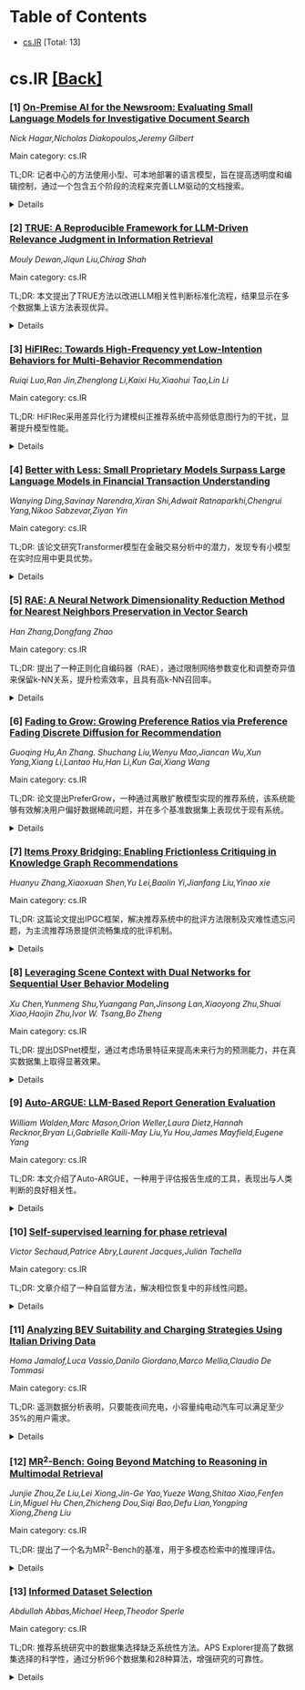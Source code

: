 <div id=toc></div>

# Table of Contents

- [cs.IR](#cs.IR) [Total: 13]


<div id='cs.IR'></div>

# cs.IR [[Back]](#toc)

### [1] [On-Premise AI for the Newsroom: Evaluating Small Language Models for Investigative Document Search](https://arxiv.org/abs/2509.25494)
*Nick Hagar,Nicholas Diakopoulos,Jeremy Gilbert*

Main category: cs.IR

TL;DR: 记者中心的方法使用小型、可本地部署的语言模型，旨在提高透明度和编辑控制，通过一个包含五个阶段的流程来完善LLM驱动的文档搜索。


<details>
  <summary>Details</summary>
Motivation: 调查记者需要处理大量文档集合，而大型语言模型（LLMs）与检索增强生成（RAG）能力能够加速发现文档的过程。然而，由于幻觉风险、验证负担和数据隐私问题，新闻编辑室的采用仍然有限。

Method: 采用一种以记者为中心的方法，通过五个阶段的流程，包括语料库总结、搜索计划、并行线程执行、质量评估和综合，利用小型、可本地部署的语言模型以确保数据安全和审计完整性。

Result: 通过评估三个量化模型（Gemma 3 12B、Qwen 3 14B 和 GPT-OSS 20B）在两个语料库上的表现，发现可靠性存在显著差异。此外，所有模型在标准桌面硬件上运行良好，展示了资源受限新闻编辑室的可行性。但是，系统性挑战依然存在，包括多阶段合成中的错误传播，以及因训练数据与语料库内容重叠导致的性能显著变化。

Conclusion: 有效的新闻编辑室AI部署需要谨慎选择模型和设计系统，同时需要人类的监督以维护准确性和责任性标准。

Abstract: Investigative journalists routinely confront large document collections.
Large language models (LLMs) with retrieval-augmented generation (RAG)
capabilities promise to accelerate the process of document discovery, but
newsroom adoption remains limited due to hallucination risks, verification
burden, and data privacy concerns. We present a journalist-centered approach to
LLM-powered document search that prioritizes transparency and editorial control
through a five-stage pipeline -- corpus summarization, search planning,
parallel thread execution, quality evaluation, and synthesis -- using small,
locally-deployable language models that preserve data security and maintain
complete auditability through explicit citation chains. Evaluating three
quantized models (Gemma 3 12B, Qwen 3 14B, and GPT-OSS 20B) on two corpora, we
find substantial variation in reliability. All models achieved high citation
validity and ran effectively on standard desktop hardware (e.g., 24 GB of
memory), demonstrating feasibility for resource-constrained newsrooms. However,
systematic challenges emerged, including error propagation through multi-stage
synthesis and dramatic performance variation based on training data overlap
with corpus content. These findings suggest that effective newsroom AI
deployment requires careful model selection and system design, alongside human
oversight for maintaining standards of accuracy and accountability.

</details>


### [2] [TRUE: A Reproducible Framework for LLM-Driven Relevance Judgment in Information Retrieval](https://arxiv.org/abs/2509.25602)
*Mouly Dewan,Jiqun Liu,Chirag Shah*

Main category: cs.IR

TL;DR: 本文提出了TRUE方法以改进LLM相关性判断标准化流程，结果显示在多个数据集上该方法表现优异。


<details>
  <summary>Details</summary>
Motivation: 现有的相关性判断方法过于依赖敏感的提示策略，缺乏生成可靠标签的标准化流程。然而，LLM的相关性判断生成已成为信息检索中推进评估方法的关键，并且与人工判断呈现高相关性。为了填补这一空缺，本文重新引入TRUE方法，用于相关性判断生成。

Method: 本文介绍了一种名为Task-aware Rubric-based Evaluation (TRUE)的方法，用于生成相关性判断。该方法通过迭代数据采样和推理，评估多个因素下的相关性判断，包括意图、覆盖率、具体性、准确性和有用性。

Result: 本文在TREC DL 2019, 2020和LLMJudge数据集上评估了TRUE，结果显示TRUE在系统排名LLM排行榜上表现强劲。

Conclusion: TRUE框架不仅提供了一个可复制的LLM相关性判断生成框架，还在多个维度上对其有效性进行了分析。

Abstract: LLM-based relevance judgment generation has become a crucial approach in
advancing evaluation methodologies in Information Retrieval (IR). It has
progressed significantly, often showing high correlation with human judgments
as reflected in LLMJudge leaderboards \cite{rahmani2025judging}. However,
existing methods for relevance judgments, rely heavily on sensitive prompting
strategies, lacking standardized workflows for generating reliable labels. To
fill this gap, we reintroduce our method, \textit{Task-aware Rubric-based
Evaluation} (TRUE), for relevance judgment generation. Originally developed for
usefulness evaluation in search sessions, we extend TRUE to mitigate the gap in
relevance judgment due to its demonstrated effectiveness and reproducible
workflow. This framework leverages iterative data sampling and reasoning to
evaluate relevance judgments across multiple factors including intent,
coverage, specificity, accuracy and usefulness. In this paper, we evaluate TRUE
on the TREC DL 2019, 2020 and LLMJudge datasets and our results show that TRUE
achieves strong performance on the system-ranking LLM leaderboards. The primary
focus of this work is to provide a reproducible framework for LLM-based
relevance judgments, and we further analyze the effectiveness of TRUE across
multiple dimensions.

</details>


### [3] [HiFIRec: Towards High-Frequency yet Low-Intention Behaviors for Multi-Behavior Recommendation](https://arxiv.org/abs/2509.25755)
*Ruiqi Luo,Ran Jin,Zhenglong Li,Kaixi Hu,Xiaohui Tao,Lin Li*

Main category: cs.IR

TL;DR: HiFIRec采用差异化行为建模纠正推荐系统中高频低意图行为的干扰，显著提升模型性能。


<details>
  <summary>Details</summary>
Motivation: 在多行为推荐中，用户-项目交互多样，导致数据稀疏和冷启动问题，很多现有方法使用图神经网络来统一建模用户意图，但忽视了行为间的异质性。

Method: 提出了一种新的多行为推荐方法HiFIRec，通过差异化行为建模来校正高频次但低意图行为的影响，并通过层级抑制和自适应跨层特征融合来改正噪声信号和动态调整负样本权重。

Result: HiFIRec在两个基准上进行的广泛实验中，HR@10指标相较多个最先进方法提高了4.21%-6.81%。

Conclusion: HiFIRec通过纠正多行为推荐中的噪声信号和负样本权重，实现了比多个现有方法更好的推荐效果。

Abstract: Multi-behavior recommendation leverages multiple types of user-item
interactions to address data sparsity and cold-start issues, providing
personalized services in domains such as healthcare and e-commerce. Most
existing methods utilize graph neural networks to model user intention in a
unified manner, which inadequately considers the heterogeneity across different
behaviors. Especially, high-frequency yet low-intention behaviors may
implicitly contain noisy signals, and frequent patterns that are plausible
while misleading, thereby hindering the learning of user intentions. To this
end, this paper proposes a novel multi-behavior recommendation method, HiFIRec,
that corrects the effect of high-frequency yet low-intention behaviors by
differential behavior modeling. To revise the noisy signals, we hierarchically
suppress it across layers by extracting neighborhood information through
layer-wise neighborhood aggregation and further capturing user intentions
through adaptive cross-layer feature fusion. To correct plausible frequent
patterns, we propose an intensity-aware non-sampling strategy that dynamically
adjusts the weights of negative samples. Extensive experiments on two
benchmarks show that HiFIRec relatively improves HR@10 by 4.21%-6.81% over
several state-of-the-art methods.

</details>


### [4] [Better with Less: Small Proprietary Models Surpass Large Language Models in Financial Transaction Understanding](https://arxiv.org/abs/2509.25803)
*Wanying Ding,Savinay Narendra,Xiran Shi,Adwait Ratnaparkhi,Chengrui Yang,Nikoo Sabzevar,Ziyan Yin*

Main category: cs.IR

TL;DR: 该论文研究Transformer模型在金融交易分析中的潜力，发现专有小模型在实时应用中更具优势。


<details>
  <summary>Details</summary>
Motivation: 金融交易分析对于确保合规、检测欺诈和支持决策至关重要，但交易数据的复杂性需要先进技术来提取有意义的见解。

Method: 进行了广泛实验比较了三种Transformer模型：编码器、解码器、和编码器-解码器。并在每种类型中探索预训练、微调和从零开发的小型专有模型。最终选择了专有解码器模型来提升交易覆盖率并减少成本。

Result: 在金融交易理解方面，专有小型模型的表现不逊于大型语言模型，速度更快且成本更低，适合实时应用。

Conclusion: 强调根据领域需求选择模型的重要性，专有模型在特殊应用中优于通用大型语言模型。

Abstract: Analyzing financial transactions is crucial for ensuring regulatory
compliance, detecting fraud, and supporting decisions. The complexity of
financial transaction data necessitates advanced techniques to extract
meaningful insights and ensure accurate analysis. Since Transformer-based
models have shown outstanding performance across multiple domains, this paper
seeks to explore their potential in understanding financial transactions. This
paper conducts extensive experiments to evaluate three types of Transformer
models: Encoder-Only, Decoder-Only, and Encoder-Decoder models. For each type,
we explore three options: pretrained LLMs, fine-tuned LLMs, and small
proprietary models developed from scratch. Our analysis reveals that while
LLMs, such as LLaMA3-8b, Flan-T5, and SBERT, demonstrate impressive
capabilities in various natural language processing tasks, they do not
significantly outperform small proprietary models in the specific context of
financial transaction understanding. This phenomenon is particularly evident in
terms of speed and cost efficiency. Proprietary models, tailored to the unique
requirements of transaction data, exhibit faster processing times and lower
operational costs, making them more suitable for real-time applications in the
financial sector. Our findings highlight the importance of model selection
based on domain-specific needs and underscore the potential advantages of
customized proprietary models over general-purpose LLMs in specialized
applications. Ultimately, we chose to implement a proprietary decoder-only
model to handle the complex transactions that we previously couldn't manage.
This model can help us to improve 14% transaction coverage, and save more than
\$13 million annual cost.

</details>


### [5] [RAE: A Neural Network Dimensionality Reduction Method for Nearest Neighbors Preservation in Vector Search](https://arxiv.org/abs/2509.25839)
*Han Zhang,Dongfang Zhao*

Main category: cs.IR

TL;DR: 提出了一种正则化自编码器（RAE），通过限制网络参数变化和调整奇异值来保留k-NN关系，提升检索效率，且具有高k-NN召回率。


<details>
  <summary>Details</summary>
Motivation: 高维嵌入向量在检索增强生成和推荐系统等任务中应用越来越多，而常用的降维方法如PCA和UMAP无法保留向量之间的最近邻关系，导致检索过程加速的效果不佳。为了解决这一问题，本文提出一种保留k-NN关系的降维方法，帮助提升检索效率。

Method: 提出了一种正则化自编码器（RAE），该模型通过神经网络的优化能力和Rayleigh商的约束作用来加强k-NN关系的保留。RAE通过正则化项限制网络参数变化，并调整奇异值以控制降维过程中嵌入向量的幅度变化，从而保留k-NN关系。进行了严谨的数学分析以证明正则化能够为变换后的向量的范数扭曲率建立上界，从而提供k-NN保留的可证明保证。

Result: RAE在保留k-NN关系的同时提供了快速检索效率，相较于现有降维方法，具有更高的k-NN召回率。

Conclusion: RAE在兼顾训练开销的情况下，实现了更优的k-NN召回和快速检索效率，证明了其在k-NN关系保留方面的有效性。

Abstract: While high-dimensional embedding vectors are being increasingly employed in
various tasks like Retrieval-Augmented Generation and Recommendation Systems,
popular dimensionality reduction (DR) methods such as PCA and UMAP have rarely
been adopted for accelerating the retrieval process due to their inability of
preserving the nearest neighbor (NN) relationship among vectors. Empowered by
neural networks' optimization capability and the bounding effect of Rayleigh
quotient, we propose a Regularized Auto-Encoder (RAE) for k-NN preserving
dimensionality reduction. RAE constrains the network parameter variation
through regularization terms, adjusting singular values to control embedding
magnitude changes during reduction, thus preserving k-NN relationships. We
provide a rigorous mathematical analysis demonstrating that regularization
establishes an upper bound on the norm distortion rate of transformed vectors,
thereby offering provable guarantees for k-NN preservation. With modest
training overhead, RAE achieves superior k-NN recall compared to existing DR
approaches while maintaining fast retrieval efficiency.

</details>


### [6] [Fading to Grow: Growing Preference Ratios via Preference Fading Discrete Diffusion for Recommendation](https://arxiv.org/abs/2509.26063)
*Guoqing Hu,An Zhang. Shuchang Liu,Wenyu Mao,Jiancan Wu,Xun Yang,Xiang Li,Lantao Hu,Han Li,Kun Gai,Xiang Wang*

Main category: cs.IR

TL;DR: 论文提出PreferGrow，一种通过离散扩散模型实现的推荐系统，该系统能够有效解决用户偏好数据稀疏问题，并在多个基准数据集上表现优于现有系统。


<details>
  <summary>Details</summary>
Motivation: 现有推荐系统在排序离散项目时面临用户偏好数据极度稀疏的问题。最近的扩散模型进展启发了基于扩散的推荐系统，这些系统通过在前向过程注入噪声来防止扰动偏好分布的崩溃，从而缓解了稀疏性问题。然而，目前的扩散推荐系统主要依赖于连续高斯噪声，与推荐任务中离散用户偏好数据的性质不一致。

Method: 论文提出PreferGrow，一种基于离散扩散的推荐系统，能够通过淡化和增长用户在离散项目库中的偏好来建模偏好比率。PreferGrow主要有三个核心方面：(1) 离散的偏好比率建模，建模项目对之间的相对偏好比率，自然地符合推荐任务的离散和排序导向特征。(2) 通过偏好淡化进行扰动，不注入连续噪声，而是通过替换替代项淡化用户偏好，消除任何优先噪声假设的需要。(3) 通过增长进行偏好重建，迭代增长估计比率中的偏好信号。PreferGrow提供了一种矩阵公式，并在Markov过程和可逆性上具有理论保证。

Result: PreferGrow能够在五个基准数据集上表现优于最先进的扩散推荐系统，证明了其理论上的稳健性和实际应用效果。

Conclusion: PreferGrow不仅在理论上具有稳健性，还在五个基准数据集上展示了优于当前最先进扩散系统的性能，凸显了其在稀疏数据环境下的有效性。

Abstract: Recommenders aim to rank items from a discrete item corpus in line with user
interests, yet suffer from extremely sparse user preference data. Recent
advances in diffusion models have inspired diffusion-based recommenders, which
alleviate sparsity by injecting noise during a forward process to prevent the
collapse of perturbed preference distributions. However, current
diffusion-based recommenders predominantly rely on continuous Gaussian noise,
which is intrinsically mismatched with the discrete nature of user preference
data in recommendation. In this paper, building upon recent advances in
discrete diffusion, we propose PreferGrow, a discrete diffusion-based
recommender system that models preference ratios by fading and growing user
preferences over the discrete item corpus. PreferGrow differs from existing
diffusion-based recommenders in three core aspects: (1) Discrete modeling of
preference ratios: PreferGrow models relative preference ratios between item
pairs, rather than operating in the item representation or raw score simplex.
This formulation aligns naturally with the discrete and ranking-oriented nature
of recommendation tasks. (2) Perturbing via preference fading: Instead of
injecting continuous noise, PreferGrow fades user preferences by replacing the
preferred item with alternatives -- physically akin to negative sampling --
thereby eliminating the need for any prior noise assumption. (3) Preference
reconstruction via growing: PreferGrow reconstructs user preferences by
iteratively growing the preference signals from the estimated ratios.
PreferGrow offers a well-defined matrix-based formulation with theoretical
guarantees on Markovianity and reversibility, and it demonstrates consistent
performance gains over state-of-the-art diffusion-based recommenders across
five benchmark datasets, highlighting both its theoretical soundness and
empirical effectiveness.

</details>


### [7] [Items Proxy Bridging: Enabling Frictionless Critiquing in Knowledge Graph Recommendations](https://arxiv.org/abs/2509.26107)
*Huanyu Zhang,Xiaoxuan Shen,Yu Lei,Baolin Yi,Jianfang Liu,Yinao xie*

Main category: cs.IR

TL;DR: 这篇论文提出IPGC框架，解决推荐系统中的批评方法限制及灾难性遗忘问题，为主流推荐场景提供流畅集成的批评机制。


<details>
  <summary>Details</summary>
Motivation: 现代推荐系统越来越注重用户体验，有更多的应用允许用户批评并实时优化推荐内容。然而，现有批评方法往往需要专门设计的模型来在训练阶段建立用户与关键短语之间的直接关联，这限制了适用场景。此外，多次步骤批评过程中参数的累积变化常导致灾难性遗忘问题，影响模型性能。

Method: 提出了一种名为IPGC的框架，可以作为大多数基于协同过滤策略的知识图谱推荐模型的通用插件。该框架通过项目代理机制，将用户关键短语对的批评优化目标转化为用户项目对，以使其适应一般的协同过滤推荐模型，同时引入了一个抗遗忘正则化器以缓解模型的灾难性遗忘问题。

Result: IPGC提供了一种新范式，实现了批评机制与主流推荐场景的无缝集成，并有效地减轻了模型的灾难性遗忘问题。

Conclusion: IPGC框架能够作为绝大多数协同过滤策略推荐模型的通用解决方案，解决现有批评方法的局限性并缓解灾难性遗忘现象，从而提升推荐系统的性能。

Abstract: Modern recommender systems place great inclination towards facilitating user
experience, as more applications enabling users to critique and then refine
recommendations immediately. Considering the real-time requirements,
critique-able recommender systems typically straight modify the model
parameters and update the recommend list through analyzing the user critiquing
keyphrases in the inference phase. Current critiquing methods require first
constructing a specially designated model which establish direct correlations
between users and keyphrases during the training phase allowing for innovative
recommendations upon the critiquing,restricting the applicable scenarios.
Additionally, all these approaches ignore the catastrophic forgetting problem,
where the cumulative changes in parameters during continuous multi-step
critiquing may lead to a collapse in model performance. Thus, We conceptualize
a proxy bridging users and keyphrases, proposing a streamlined yet potent Items
Proxy Generic Critiquing Framework (IPGC) framework, which can serve as a
universal plugin for most knowledge graph recommender models based on
collaborative filtering (CF) strategies. IPGC provides a new paradigm for
frictionless integration of critique mechanisms to enable iterative
recommendation refinement in mainstream recommendation scenarios. IPGC
describes the items proxy mechanism for transforming the critiquing
optimization objective of user-keyphrase pairs into user-item pairs, adapting
it for general CF recommender models without the necessity of specifically
designed user-keyphrase correlation module. Furthermore, an anti-forgetting
regularizer is introduced in order to efficiently mitigate the catastrophic
forgetting problem of the model as a prior for critiquing optimization.

</details>


### [8] [Leveraging Scene Context with Dual Networks for Sequential User Behavior Modeling](https://arxiv.org/abs/2509.26172)
*Xu Chen,Yunmeng Shu,Yuangang Pan,Jinsong Lan,Xiaoyong Zhu,Shuai Xiao,Haojin Zhu,Ivor W. Tsang,Bo Zheng*

Main category: cs.IR

TL;DR: 提出DSPnet模型，通过考虑场景特征来提高未来行为的预测能力，并在真实数据集上取得显著效果。


<details>
  <summary>Details</summary>
Motivation: 提升用户的信息检索体验需要有效预测用户的未来行为。

Method: 提出双序列预测网络（DSPnet），利用两条平行网络学习用户在项目和场景上的动态兴趣，并引入条件对比正则化损失来捕捉相似历史序列的不变性。

Result: 应用到线上系统中，CTR提升了0.04，交易量增长了0.78%，GMV增加了0.64%。

Conclusion: DSPnet模型能够有效捕捉用户动态兴趣和场景之间的相互关系，显著提高未来行为预测性能。

Abstract: Modeling sequential user behaviors for future behavior prediction is crucial
in improving user's information retrieval experience. Recent studies highlight
the importance of incorporating contextual information to enhance prediction
performance. One crucial but usually neglected contextual information is the
scene feature which we define as sub-interfaces within an app, created by
developers to provide specific functionalities, such as ``text2product search"
and ``live" modules in e-commence apps. Different scenes exhibit distinct
functionalities and usage habits, leading to significant distribution gap in
user engagement across them. Popular sequential behavior models either ignore
the scene feature or merely use it as attribute embeddings, which cannot
effectively capture the dynamic interests and interplay between scenes and
items when modeling user sequences. In this work, we propose a novel Dual
Sequence Prediction networks (DSPnet) to effectively capture the dynamic
interests and interplay between scenes and items for future behavior
prediction. DSPnet consists of two parallel networks dedicated to learn users'
dynamic interests over items and scenes, and a sequence feature enhancement
module to capture the interplay for enhanced future behavior prediction.
Further, we introduce a Conditional Contrastive Regularization (CCR) loss to
capture the invariance of similar historical sequences. Theoretical analysis
suggests that DSPnet is a principled way to learn the joint relationships
between scene and item sequences. Extensive experiments are conducted on one
public benchmark and two collected industrial datasets. The method has been
deployed online in our system, bringing a 0.04 point increase in CTR, 0.78\%
growth in deals, and 0.64\% rise in GMV. The codes are available at this
anonymous github:
\textcolor{blue}{https://anonymous.4open.science/r/DSPNet-ForPublish-2506/}.

</details>


### [9] [Auto-ARGUE: LLM-Based Report Generation Evaluation](https://arxiv.org/abs/2509.26184)
*William Walden,Marc Mason,Orion Weller,Laura Dietz,Hannah Recknor,Bryan Li,Gabrielle Kaili-May Liu,Yu Hou,James Mayfield,Eugene Yang*

Main category: cs.IR

TL;DR: 本文介绍了Auto-ARGUE，一种用于评估报告生成的工具，表现出与人类判断的良好相关性。


<details>
  <summary>Details</summary>
Motivation: 现有的报告生成评价工具不足以满足检索增强生成系统的需求，尤其是在生成长篇引文支持的报告方面。

Method: 使用了ARGUE框架，并进行基于大语言模型(LLM)的实现来进行报告生成评价。

Result: 引入了Auto-ARGUE，这是一个基于LLM的实现，用于报告生成评价，展现出与人类判断良好的系统级相关性。并发布了用于可视化输出的网页应用。

Conclusion: Auto-ARGUE提供了一种强大的工具来评估报告生成，填补了现有评价工具的空缺，并具有良好的系统级相关性。

Abstract: Generation of long-form, citation-backed reports is a primary use case for
retrieval augmented generation (RAG) systems. While open-source evaluation
tools exist for various RAG tasks, ones tailored to report generation are
lacking. Accordingly, we introduce Auto-ARGUE, a robust LLM-based
implementation of the recent ARGUE framework for report generation evaluation.
We present analysis of Auto-ARGUE on the report generation pilot task from the
TREC 2024 NeuCLIR track, showing good system-level correlations with human
judgments. We further release a web app for visualization of Auto-ARGUE
outputs.

</details>


### [10] [Self-supervised learning for phase retrieval](https://arxiv.org/abs/2509.26203)
*Victor Sechaud,Patrice Abry,Laurent Jacques,Julián Tachella*

Main category: cs.IR

TL;DR: 文章介绍了一种自监督方法，解决相位恢复中的非线性问题。


<details>
  <summary>Details</summary>
Motivation: 解决深度神经网络在医学和科学成像中面临的监督学习数据不足问题，尤其是处理相位恢复中的非线性问题。

Method: 使用自监督学习方法，利用图像对平移的不变性进行相位恢复的图像重建。

Result: 文章提出了一种自监督的方法，通过利用图像对平移的自然不变性来解决相位恢复中的非线性问题。

Conclusion: 提出的方法能够克服传统方法无法处理相位恢复等非线性问题的限制，为该领域的图像重建提供了一种新思路。

Abstract: In recent years, deep neural networks have emerged as a solution for inverse
imaging problems. These networks are generally trained using pairs of images:
one degraded and the other of high quality, the latter being called 'ground
truth'. However, in medical and scientific imaging, the lack of fully sampled
data limits supervised learning. Recent advances have made it possible to
reconstruct images from measurement data alone, eliminating the need for
references. However, these methods remain limited to linear problems, excluding
non-linear problems such as phase retrieval. We propose a self-supervised
method that overcomes this limitation in the case of phase retrieval by using
the natural invariance of images to translations.

</details>


### [11] [Analyzing BEV Suitability and Charging Strategies Using Italian Driving Data](https://arxiv.org/abs/2509.26262)
*Homa Jamalof,Luca Vassio,Danilo Giordano,Marco Mellia,Claudio De Tommasi*

Main category: cs.IR

TL;DR: 遥测数据分析表明，只要能夜间充电，小容量纯电动汽车可以满足至少35%的用户需求。


<details>
  <summary>Details</summary>
Motivation: 由于纯电动汽车替代内燃机车辆存在障碍，如续航里程焦虑、公共充电站的不便和较高的成本，本研究评估用户转向纯电动汽车可能性及解决方案。

Method: 通过模拟行程和停车事件，并监控电池的充电状态，对比不同充电场景下电动汽车的续航能力与用户需求的匹配程度。

Result: 研究分析了10,441名使用内燃机车辆的用户在意大利某省的遥测数据，评估在不改变现有旅行行为的情况下转向纯电动汽车（BEVs）的可能性。结果表明，在不同的充电场景下，只要能夜间充电，至少35%的用户可以选择采用低容量的纯电动汽车。

Conclusion: 研究表明，在夜间充电的条件下，纯电动汽车可以成为相当一部分用户的可行选择，尽管在充电行为和有限的续航能力之间存在权衡。

Abstract: Battery Electric Vehicles (BEVs) are rapidly evolving from a niche
alternative to an established option for private transportation, often
replacing Internal Combustion Engine (ICE) vehicles. Despite growing interest,
significant barriers remain, including range anxiety, the inconvenience
associated with public charging stations, and higher costs. This study analyses
extensive telemetry data collected from 10,441 users using ICE vehicles in an
Italian province to assess the potential for switching to BEVs without changing
current travel behaviour. We evaluate to what extent the BEV models can fulfil
their mobility needs under different charging scenarios. To do so, we replicate
trips and parking events, simulating and monitoring the battery state of
charge. The analysis reveals the compromises between charging behaviours and
limited BEV autonomy. Assuming access to overnight charging, at least 35% of
the users could already adopt even low-capacity BEVs.

</details>


### [12] [MR$^2$-Bench: Going Beyond Matching to Reasoning in Multimodal Retrieval](https://arxiv.org/abs/2509.26378)
*Junjie Zhou,Ze Liu,Lei Xiong,Jin-Ge Yao,Yueze Wang,Shitao Xiao,Fenfen Lin,Miguel Hu Chen,Zhicheng Dou,Siqi Bao,Defu Lian,Yongping Xiong,Zheng Liu*

Main category: cs.IR

TL;DR: 提出了一个名为MR$^2$-Bench的基准，用于多模态检索中的推理评估。


<details>
  <summary>Details</summary>
Motivation: 现有的多模态检索评估缺乏对深层推理能力的测试，需要一个更加复杂和现实的基准来评估模型在不同内容类型中的推理能力。

Method: 引入MR$^2$-Bench基准，包含1,309个精心设计的查询，用于测试模型的逻辑、空间和因果推理能力。

Result: 当前最先进的模型在现有基准上表现强劲，但在MR$^2$-Bench上的表现仍然较差，展示了两个基准间的巨大性能差距。

Conclusion: MR$^2$-Bench对当前模型在多模态检索中的推理能力提出了更高挑战，突出了这领域需进一步发展的迫切性。

Abstract: Multimodal retrieval is becoming a crucial component of modern AI
applications, yet its evaluation lags behind the demands of more realistic and
challenging scenarios. Existing benchmarks primarily probe surface-level
semantic correspondence (e.g., object-text matching) while failing to assess
the deeper reasoning required to capture complex relationships between visual
and textual information. To address this gap, we introduce MR$^2$-Bench, a
reasoning-intensive benchmark for multimodal retrieval. MR$^2$-Bench presents
the following critical values: 1) all tasks are reasoning-driven, going beyond
shallow matching to effectively assess models' capacity for logical, spatial,
and causal inference; 2) it features diverse multimodal data, such as natural
images, diagrams, and visual puzzles, enabling comprehensive evaluation across
content types; 3) it supports complex queries and documents containing multiple
images and covers diverse retrieval scenarios, more accurately reflecting
real-world applications. Our benchmark contains 1,309 curated queries, derived
either from manual collection and annotation or from selective consolidation of
public datasets. Despite achieving strong results on existing benchmarks,
current state-of-the-art models still struggle on MR$^2$-Bench: for example,
the leading Seed1.6-Embedding model attains a Recall@1 of 77.78 on MMEB, but
only 9.91 on MR$^2$-Bench. This substantial performance gap highlights both the
increased challenge posed by our benchmark and the pressing need for further
advances in reasoning-intensive multimodal retrieval. The dataset and
evaluation code will be made publicly available at
https://github.com/VectorSpaceLab/MR2-Bench.

</details>


### [13] [Informed Dataset Selection](https://arxiv.org/abs/2509.26448)
*Abdullah Abbas,Michael Heep,Theodor Sperle*

Main category: cs.IR

TL;DR: 推荐系统研究中的数据集选择缺乏系统性方法。APS Explorer提高了数据集选择的科学性，通过分析96个数据集和28种算法，增强研究的可靠性。


<details>
  <summary>Details</summary>
Motivation: 推动推荐系统领域的数据集选择从流行性转向经验和证据的适用性，以提高研究的科学性和准确性。

Method: 提出了一个基于APS框架的网络应用程序，用以系统评估数据集的适用性，包括将数据集划分为五个难度级别的统计分类系统。

Result: 开发了APS Explorer工具，能够提供算法性能的可视化、算法直接比较以及数据集元数据分析的交互式模块，并公开提供使用。

Conclusion: APS Explorer成功改变推荐系统研究的数据集选择方法，使之从基于直觉转向基于证据，并提供了与算法性能相关的可视化分析工具。

Abstract: The selection of datasets in recommender systems research lacks a systematic
methodology. Researchers often select datasets based on popularity rather than
empirical suitability. We developed the APS Explorer, a web application that
implements the Algorithm Performance Space (APS) framework for informed dataset
selection. The system analyzes 96 datasets using 28 algorithms across three
metrics (nDCG, Hit Ratio, Recall) at five K-values. We extend the APS framework
with a statistical based classification system that categorizes datasets into
five difficulty levels based on quintiles. We also introduce a
variance-normalized distance metric based on Mahalanobis distance to measure
similarity. The APS Explorer was successfully developed with three interactive
modules for visualizing algorithm performance, direct comparing algorithms, and
analyzing dataset metadata. This tool shifts the process of selecting datasets
from intuition-based to evidence-based practices, and it is publicly available
at datasets.recommender-systems.com.

</details>
